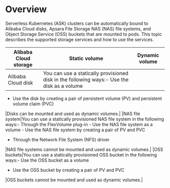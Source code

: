 # Overview

Serverless Kubernetes \(ASK\) clusters can be automatically bound to Alibaba Cloud disks, Apsara File Storage NAS \(NAS\) file systems, and Object Storage Service \(OSS\) buckets that are mounted to pods. This topic describes the supported storage services and how to use the services.

|Alibaba Cloud storage|Static volume|Dynamic volume|
|---------------------|-------------|--------------|
|Alibaba Cloud disk|You can use a statically provisioned disk in the following ways:-   Use the disk as a volume
-   Use the disk by creating a pair of persistent volume \(PV\) and persistent volume claim \(PVC\)

|Disks can be mounted and used as dynamic volumes.|
|NAS file system|You can use a statically provisioned NAS file system in the following ways:-   Through the FlexVolume plug-in
    -   Use the NAS file system as a volume
    -   Use the NAS file system by creating a pair of PV and PVC
-   Through the Network File System \(NFS\) driver

|NAS file systems cannot be mounted and used as dynamic volumes.|
|OSS buckets|You can use a statically provisioned OSS bucket in the following ways:-   Use the OSS bucket as a volume
-   Use the OSS bucket by creating a pair of PV and PVC

|OSS buckets cannot be mounted and used as dynamic volumes.|

